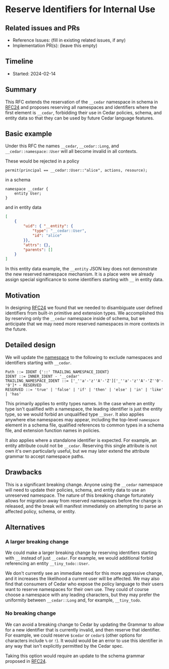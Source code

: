 # Reserve Identifiers for Internal Use

## Related issues and PRs

- Reference Issues: (fill in existing related issues, if any)
- Implementation PR(s): (leave this empty)

## Timeline

- Started: 2024-02-14

## Summary

This RFC extends the reservation of the `__cedar` namespace in schema in [RFC24](https://github.com/cedar-policy/rfcs/blob/main/text/0024-schema-syntax.md) and
proposes reserving all namespaces and identifiers where the first element is `__cedar`,
forbidding their use in Cedar policies, schema, and entity data so that they can be used by future Cedar language features.

## Basic example

Under this RFC the names `__cedar`, `__cedar::Long`, and `__cedar::namespace::User` will all become invalid in all contexts.

These would be rejected in a policy

```cedar
permit(principal == __cedar::User::"alice", actions, resource);
```

in a schema

```
namespace __cedar {
    entity User;
}
```

and in entity data

```json
[
    {
        "uid": { "__entity": {
            "type": "__cedar::User",
            "id": "alice"
        }},
        "attrs": {},
        "parents": []
    }
]
```

In this entity data example, the `__entity` JSON key does not demonstrate the new reserved namespace mechanism.
It is a place were we already assign special significance to some identifiers starting with `__` in entity data.

## Motivation

In designing [RFC24](https://github.com/cedar-policy/rfcs/blob/main/text/0024-schema-syntax.md) we found that we needed to disambiguate user defined identifiers from built-in primitive and extension types.
We accomplished this by reserving only the `__cedar` namespace inside of schema,
but we anticipate that we may need more reserved namespaces in more contexts in the future.

## Detailed design

We will update the [namespace](https://docs.cedarpolicy.com/policies/syntax-grammar.html#grammar-path) to the following to exclude namespaces and identifiers starting with `__cedar`.


```
Path ::= IDENT {'::' TRAILING_NAMESPACE_IDENT}
IDENT ::= INNER_IDENT - '__cedar'
TRAILING_NAMESPACE_IDENT ::= ['_''a'-'z''A'-'Z']['_''a'-'z''A'-'Z''0'-'9']* - RESERVED
RESERVED ::= 'true' | 'false' | 'if' | 'then' | 'else' | 'in' | 'like' | 'has'
```

This primarily applies to entity types names.
In the case where an entity type isn't qualified with a namespace, the leading identifier is just the entity type, so we would forbid an unqualified type `__User`.
It also applies anywhere else namespaces may appear, including the top-level `namespace` element in a schema file, qualified references to common types in a schema file, and extension function names in policies.

It also applies where a standalone identifier is expected.
For example, an entity attribute could not be `__cedar`.
Reserving this single attribute is not own it's own particularly useful, but we may later extend the attribute grammar to accept namespace paths.

## Drawbacks

This is a significant breaking change.
Anyone using the `__cedar` namespace will need to update their policies, schema, and entity data to use an unreserved namespace.
The nature of this breaking change fortunately allows for migration away from reserved namespaces before the change is released,
and the break will manifest immediately on attempting to parse an affected policy, schema, or entity.

## Alternatives

### A larger breaking change

We could make a larger breaking change by reserving identifiers starting with `__` instead of just `__cedar`.
For example, we would additional forbid referencing an entity `__tiny_todo::User`.

We don't currently see an immediate need for this more aggressive change, and it increases the likelihood a current user will be affected.
We may also find that consumers of Cedar who expose the policy language to their users want to reserve namespaces for their own use.
They could of course choose a namespace with any leading characters, but they may prefer the uniformity between `__cedar::Long` and, for example, `__tiny_todo`.

### No breaking change

We can avoid a breaking change to Cedar by updating the Grammar to allow for a new identifier that is currently invalid, and then reserve that identifier.
For example, we could reserve `$cedar` or `cedar$` (other options for characters include `%` or `!`).
It would would be an error to use this identifier in any way that isn't explicitly permitted by the Cedar spec.

Taking this option would require an update to the schema grammar proposed in [RFC24](https://github.com/cedar-policy/rfcs/blob/main/text/0024-schema-syntax.md).
